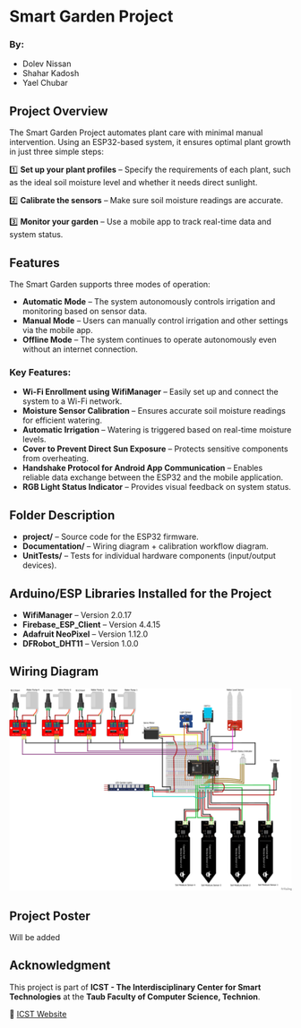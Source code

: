 # Smart Garden Project

### By:
- Dolev Nissan  
- Shahar Kadosh  
- Yael Chubar  

## Project Overview
The Smart Garden Project automates plant care with minimal manual intervention. Using an ESP32-based system, it ensures optimal plant growth in just three simple steps:

1️⃣ **Set up your plant profiles** – Specify the requirements of each plant, such as the ideal soil moisture level and whether it needs direct sunlight.

2️⃣ **Calibrate the sensors** – Make sure soil moisture readings are accurate.

3️⃣ **Monitor your garden** – Use a mobile app to track real-time data and system status.  

## Features
The Smart Garden supports three modes of operation:
- **Automatic Mode** – The system autonomously controls irrigation and monitoring based on sensor data.
- **Manual Mode** – Users can manually control irrigation and other settings via the mobile app.
- **Offline Mode** – The system continues to operate autonomously even without an internet connection.

### Key Features:
- **Wi-Fi Enrollment using WifiManager** – Easily set up and connect the system to a Wi-Fi network.
- **Moisture Sensor Calibration** – Ensures accurate soil moisture readings for efficient watering.
- **Automatic Irrigation** – Watering is triggered based on real-time moisture levels.
- **Cover to Prevent Direct Sun Exposure** – Protects sensitive components from overheating.
- **Handshake Protocol for Android App Communication** – Enables reliable data exchange between the ESP32 and the mobile application.
- **RGB Light Status Indicator** – Provides visual feedback on system status.

## Folder Description
- **project/** – Source code for the ESP32 firmware.
- **Documentation/** – Wiring diagram + calibration workflow diagram.
- **UnitTests/** – Tests for individual hardware components (input/output devices).

## Arduino/ESP Libraries Installed for the Project
- **WifiManager** – Version 2.0.17
- **Firebase_ESP_Client** – Version 4.4.15
- **Adafruit NeoPixel** – Version 1.12.0
- **DFRobot_DHT11** – Version 1.0.0

## Wiring Diagram
![Wiring Diagram](Documentation/garden_circuts_diagram.png)

## Project Poster
Will be added

## Acknowledgment
This project is part of **ICST - The Interdisciplinary Center for Smart Technologies** at the **Taub Faculty of Computer Science, Technion**.

🔗 [ICST Website](https://icst.cs.technion.ac.il/)

